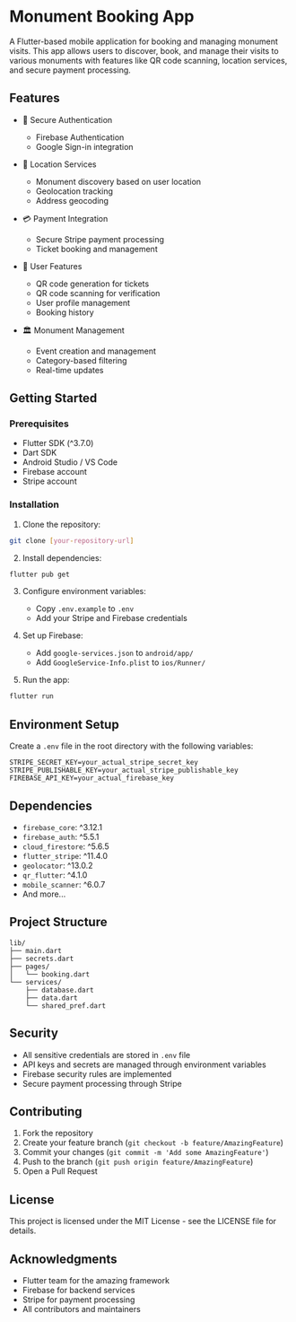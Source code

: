 # Monument Booking App

A Flutter-based mobile application for booking and managing monument visits. This app allows users to discover, book, and manage their visits to various monuments with features like QR code scanning, location services, and secure payment processing.

## Features

- 🔐 Secure Authentication
  - Firebase Authentication
  - Google Sign-in integration
- 📍 Location Services

  - Monument discovery based on user location
  - Geolocation tracking
  - Address geocoding

- 💳 Payment Integration
  - Secure Stripe payment processing
  - Ticket booking and management
- 📱 User Features

  - QR code generation for tickets
  - QR code scanning for verification
  - User profile management
  - Booking history

- 🏛️ Monument Management
  - Event creation and management
  - Category-based filtering
  - Real-time updates

## Getting Started

### Prerequisites

- Flutter SDK (^3.7.0)
- Dart SDK
- Android Studio / VS Code
- Firebase account
- Stripe account

### Installation

1. Clone the repository:

```bash
git clone [your-repository-url]
```

2. Install dependencies:

```bash
flutter pub get
```

3. Configure environment variables:

   - Copy `.env.example` to `.env`
   - Add your Stripe and Firebase credentials

4. Set up Firebase:

   - Add `google-services.json` to `android/app/`
   - Add `GoogleService-Info.plist` to `ios/Runner/`

5. Run the app:

```bash
flutter run
```

## Environment Setup

Create a `.env` file in the root directory with the following variables:

```
STRIPE_SECRET_KEY=your_actual_stripe_secret_key
STRIPE_PUBLISHABLE_KEY=your_actual_stripe_publishable_key
FIREBASE_API_KEY=your_actual_firebase_key
```

## Dependencies

- `firebase_core`: ^3.12.1
- `firebase_auth`: ^5.5.1
- `cloud_firestore`: ^5.6.5
- `flutter_stripe`: ^11.4.0
- `geolocator`: ^13.0.2
- `qr_flutter`: ^4.1.0
- `mobile_scanner`: ^6.0.7
- And more...

## Project Structure

```
lib/
├── main.dart
├── secrets.dart
├── pages/
│   └── booking.dart
└── services/
    ├── database.dart
    ├── data.dart
    └── shared_pref.dart
```

## Security

- All sensitive credentials are stored in `.env` file
- API keys and secrets are managed through environment variables
- Firebase security rules are implemented
- Secure payment processing through Stripe

## Contributing

1. Fork the repository
2. Create your feature branch (`git checkout -b feature/AmazingFeature`)
3. Commit your changes (`git commit -m 'Add some AmazingFeature'`)
4. Push to the branch (`git push origin feature/AmazingFeature`)
5. Open a Pull Request

## License

This project is licensed under the MIT License - see the LICENSE file for details.

## Acknowledgments

- Flutter team for the amazing framework
- Firebase for backend services
- Stripe for payment processing
- All contributors and maintainers
